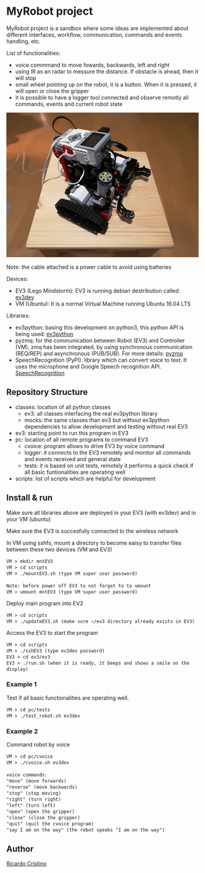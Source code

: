 # MyRobot project #

MyRobot project is a sandbox where some ideas are implemented about different
interfaces, workflow, communication, commands and events handling, etc.

List of functionalities:
* voice commmand to move fowards, backwards, left and right
* using IR as an radar to messure the distance. If obstacle is ahead, then it will stop
* small wheel pointing up on the robot, it is a button. When it is pressed,  it will open or close the gripper
* it is possible to have a logger tool connected and observe remotly all commands, events and current robot state

![alt text](https://github.com/rcristino/MyRobot/blob/master/MyRobot.jpg)

Note: the cable attached is a power cable to avoid using batteries

Devices:
* EV3 (Lego Mindstorm): EV3 is running debian destribution called: [ev3dev](http://www.ev3dev.org)
* VM (Ubuntu): It is a normal Virtual Machine running Ubuntu 16.04 LTS

Libraries:
* ev3python: basing this development on python3, this python API is being used: [ev3python](https://sites.google.com/site/ev3python)
* pyzmq: for the communication between Robot (EV3) and Controller (VM),
zmq has been integrated, by using synchronous communication (REQ/REP)
and asynchronous (PUB/SUB). For more details: [pyzmq](https://pyzmq.readthedocs.io/en/latest/index.html)
* SpeechRecognition (PyPI): library which can convert voice to text. It uses the microphone and Google Speech recognition API. [SpeechRecognition](https://pypi.python.org/pypi/SpeechRecognition/)


## Repository Structure ##

* classes: location of all python classes
    - ev3: all classes interfacing the real ev3python library
    - mocks: the same classes than ev3 but without ev3python dependencies to allow development and testing without real EV3
* ev3: starting point to run this program in EV3
* pc: location of all remote programs to command EV3
    - cvoice: program allows to drive EV3 by voice command
    - logger: it connects to the EV3 remotely and monitor all commands and events received and general state
    - tests: it is based on unit tests, remotely it performs a quick check if all basic funtionalities are operating well
* scripts: list of scripts which are helpful for development


## Install & run ##

Make sure all libraries above are deployed in your EV3 (with ev3dev) and in your VM (ubuntu)

Make sure the EV3 is succesfully connected to the wireless network

In VM using sshfs, mount a directory to become eaisy to transfer files between these two devices (VM and EV3)

    VM > mkdir mntEV3
    VM > cd scripts
    VM > ./mountEV3.sh (type VM super user password)

    Note: before power off EV3 to not forget to to umount
    VM > umount mntEV3 (type VM super user password)

Deploy main program into EV3

    VM > cd scripts
    VM > ./updateEV3.sh (make sure ~/ev3 directory already exists in EV3)

Access the EV3 to start the program

    VM > cd scripts
    VM > ./sshEV3 (type ev3dev password)
    EV3 > cd ev3/ev3
    EV3 > ./run.sh (when it is ready, it beeps and shows a smile on the display)


### Example 1 ###

Test if all basic functionalities are operating well.

    VM > cd pc/tests
    VM > ./test_robot.sh ev3dev


### Example 2 ###

Command robot by voice

    VM > cd pc/cvoice
    VM > ./cvoice.sh ev3dev
    
    voice commands:
    "move" (move forwards)
    "reverse" (move backwards)
    "stop" (stop moving)
    "right" (turn right)
    "left" (turn left)
    "open" (open the gripper)
    "close" (close the gripper)
    "quit" (quit the cvoice program)
    "say I am on the way" (the rebot speaks "I am on the way")


## Author ##

[Ricardo Cristino](https://de.linkedin.com/in/ricardo-cristino-0b95b74)
